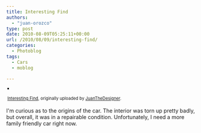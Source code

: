 ```yaml
---
title: Interesting Find
authors: 
  - "juan-orozco"
type: post
date: 2010-08-09T05:25:11+00:00
url: /2010/08/09/interesting-find/
categories:
  - Photoblog
tags:
  - Cars
  - moblog

---
```

<div style="text-align:left;padding:3px;">
  <a href="http://www.flickr.com/photos/juanthedesigner/4874800438/" title="photo sharing"><img src="https://i0.wp.com/farm5.static.flickr.com/4077/4874800438_065cea0074.jpg?w=580" style="border:solid 2px #000000;" alt="" data-recalc-dims="1" /></a><br /> <br /> <span style="font-size:.8em;margin-top:0;"><a href="http://www.flickr.com/photos/juanthedesigner/4874800438/">Interesting Find</a>, originally uploaded by <a href="http://www.flickr.com/people/juanthedesigner/">JuanTheDesigner</a>.</span>
</div>

I'm curious as to the origins of the car. The interior was torn up pretty badly, but overall, it was in a repairable condition. Unfortunately, I need a more family friendly car right now.